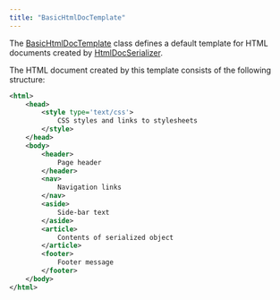 ```yaml
---
title: "BasicHtmlDocTemplate"
---
```


The [BasicHtmlDocTemplate](API_DOCS/org/apache/juneau/html/BasicHtmlDocTemplate.html) class defines a default
template for HTML documents created by [HtmlDocSerializer](API_DOCS/org/apache/juneau/html/HtmlDocSerializer.html).

The HTML document created by this template consists of the following structure:

```xml
<html>
    <head>
        <style type='text/css'>
            CSS styles and links to stylesheets
        </style>
    </head>
    <body>
        <header>
            Page header
        </header>
        <nav>
            Navigation links
        </nav>
        <aside>
            Side-bar text
        </aside>
        <article>
            Contents of serialized object
        </article>
        <footer>
            Footer message
        </footer>
    </body>
</html>
```

